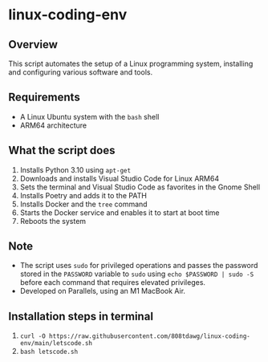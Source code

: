 # linux-coding-env

## Overview
This script automates the setup of a Linux programming system, installing and configuring various software and tools.

## Requirements
- A Linux Ubuntu system with the `bash` shell
- ARM64 architecture 

## What the script does
1. Installs Python 3.10 using `apt-get`
2. Downloads and installs Visual Studio Code for Linux ARM64
3. Sets the terminal and Visual Studio Code as favorites in the Gnome Shell
4. Installs Poetry and adds it to the PATH
5. Installs Docker and the `tree` command
6. Starts the Docker service and enables it to start at boot time
7. Reboots the system

## Note
- The script uses `sudo` for privileged operations and passes the password stored in the `PASSWORD` variable to `sudo` using `echo $PASSWORD | sudo -S` before each command that requires elevated privileges.
- Developed on Parallels, using an M1 MacBook Air.

## Installation steps in terminal
1. `curl -O https://raw.githubusercontent.com/808tdawg/linux-coding-env/main/letscode.sh` 
2. `bash letscode.sh`

